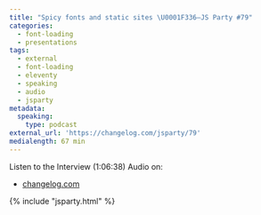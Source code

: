 ```yaml
---
title: "Spicy fonts and static sites \U0001F336️—JS Party #79"
categories:
  - font-loading
  - presentations
tags:
  - external
  - font-loading
  - eleventy
  - speaking
  - audio
  - jsparty
metadata:
  speaking:
    type: podcast
external_url: 'https://changelog.com/jsparty/79'
medialength: 67 min
---
```


Listen to the Interview (1:06:38) <span class="tag audio">Audio</span> on:

* [changelog.com](https://changelog.com/jsparty/79)

{% include "jsparty.html" %}